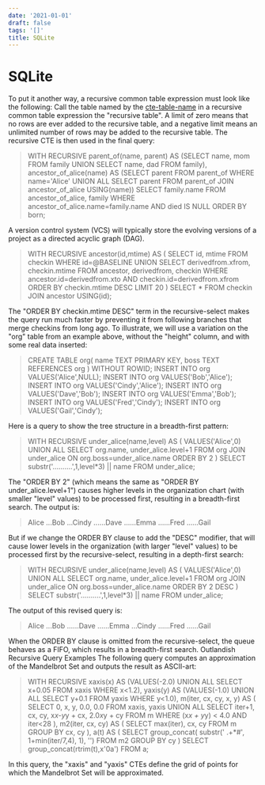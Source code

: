 ```yaml
---
date: '2021-01-01'
draft: false
tags: '[]'
title: SQLite
---
```


# SQLite

To put it another way, a recursive common table expression must look like the following:
Call the table named by the [cte-table-name](https://www.sqlite.org/syntax/cte-table-name.html) in a recursive common table expression the "recursive table".
A limit of zero means that no rows are ever added to the recursive table, and a negative limit means an unlimited number of rows may be added to the recursive table.
The recursive CTE is then used in the final query:
> WITH RECURSIVE
parent_of(name, parent) AS
(SELECT name, mom FROM family UNION SELECT name, dad FROM family),
ancestor_of_alice(name) AS
(SELECT parent FROM parent_of WHERE name='Alice'
UNION ALL
SELECT parent FROM parent_of JOIN ancestor_of_alice USING(name))
SELECT family.name FROM ancestor_of_alice, family
WHERE ancestor_of_alice.name=family.name
AND died IS NULL
ORDER BY born;
>
A version control system (VCS) will typically store the evolving versions of a project as a directed acyclic graph (DAG).
> WITH RECURSIVE
ancestor(id,mtime) AS (
SELECT id, mtime FROM checkin WHERE id=@BASELINE
UNION
SELECT derivedfrom.xfrom, checkin.mtime
FROM ancestor, derivedfrom, checkin
WHERE ancestor.id=derivedfrom.xto
AND checkin.id=derivedfrom.xfrom
ORDER BY checkin.mtime DESC
LIMIT 20
)
SELECT * FROM checkin JOIN ancestor USING(id);
>
The "ORDER BY checkin.mtime DESC" term in the recursive-select makes the query run much faster by preventing it from following branches that merge checkins from long ago.
To illustrate, we will use a variation on the "org" table from an example above, without the "height" column, and with some real data inserted:
> CREATE TABLE org(
name TEXT PRIMARY KEY,
boss TEXT REFERENCES org
) WITHOUT ROWID;
INSERT INTO org VALUES('Alice',NULL);
INSERT INTO org VALUES('Bob','Alice');
INSERT INTO org VALUES('Cindy','Alice');
INSERT INTO org VALUES('Dave','Bob');
INSERT INTO org VALUES('Emma','Bob');
INSERT INTO org VALUES('Fred','Cindy');
INSERT INTO org VALUES('Gail','Cindy');
>
Here is a query to show the tree structure in a breadth-first pattern:
> WITH RECURSIVE
under_alice(name,level) AS (
VALUES('Alice',0)
UNION ALL
SELECT org.name, under_alice.level+1
FROM org JOIN under_alice ON org.boss=under_alice.name
ORDER BY 2
)
SELECT substr('..........',1,level*3) || name FROM under_alice;
>
The "ORDER BY 2" (which means the same as "ORDER BY under_alice.level+1") causes higher levels in the organization chart (with smaller "level" values) to be processed first, resulting in a breadth-first search.
The output is:
> Alice
...Bob
...Cindy
......Dave
......Emma
......Fred
......Gail
>
But if we change the ORDER BY clause to add the "DESC" modifier, that will cause lower levels in the organization (with larger "level" values) to be processed first by the recursive-select, resulting in a depth-first search:
> WITH RECURSIVE
under_alice(name,level) AS (
VALUES('Alice',0)
UNION ALL
SELECT org.name, under_alice.level+1
FROM org JOIN under_alice ON org.boss=under_alice.name
ORDER BY 2 DESC
)
SELECT substr('..........',1,level*3) || name FROM under_alice;
>
The output of this revised query is:
> Alice
...Bob
......Dave
......Emma
...Cindy
......Fred
......Gail
>
When the ORDER BY clause is omitted from the recursive-select, the queue behaves as a FIFO, which results in a breadth-first search.
Outlandish Recursive Query Examples
The following query computes an approximation of the Mandelbrot Set and outputs the result as ASCII-art:
> WITH RECURSIVE
xaxis(x) AS (VALUES(-2.0) UNION ALL SELECT x+0.05 FROM xaxis WHERE x<1.2),
yaxis(y) AS (VALUES(-1.0) UNION ALL SELECT y+0.1 FROM yaxis WHERE y<1.0),
m(iter, cx, cy, x, y) AS (
SELECT 0, x, y, 0.0, 0.0 FROM xaxis, yaxis
UNION ALL
SELECT iter+1, cx, cy, x*x-y*y + cx, 2.0*x*y + cy FROM m
WHERE (x*x + y*y) < 4.0 AND iter<28
),
m2(iter, cx, cy) AS (
SELECT max(iter), cx, cy FROM m GROUP BY cx, cy
),
a(t) AS (
SELECT group_concat( substr(' .+*#', 1+min(iter/7,4), 1), '')
FROM m2 GROUP BY cy
)
SELECT group_concat(rtrim(t),x'0a') FROM a;
>
In this query, the "xaxis" and "yaxis" CTEs define the grid of points for which the Mandelbrot Set will be approximated.
